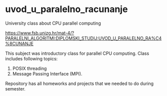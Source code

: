 # uvod_u_paralelno_racunanje
University class about CPU parallel computing

https://www.fsb.unizg.hr/mat-4/?PARALELNI_ALGORITMI:DIPLOMSKI_STUDIJ:UVOD_U_PARALELNO_RA%C4%8CUNANJE

This subject was introductory class for parallel CPU computing.
Class includes following topics: 
1. POSIX threading
1. Message Passing Interface (MPI).

Repository has all homeworks and projects that we needed to do during semester.
